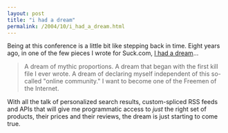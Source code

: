 ```yaml
---
layout: post
title: "i had a dream"
permalink: /2004/10/i_had_a_dream.html
---
```


<p>Being at this conference is a little bit like stepping back in time. Eight years ago, in one of the few pieces I wrote for Suck.com, <a title="Suck: Daily" href="http://www.suck.com/daily/1996/06/04/">I had a dream</a>...</p><blockquote><p>A dream of mythic proportions. A dream that began with the first kill file I ever wrote. A dream of declaring myself independent of this so-called &quot;online community.&quot; I want to become one of the Freemen of the Internet.</p></blockquote><p>With all the talk of personalized search results, custom-spliced RSS feeds and APIs that will give me programmatic access to <em>just</em> the right set of products, their prices and their reviews, the dream is just starting to come true.</p>


